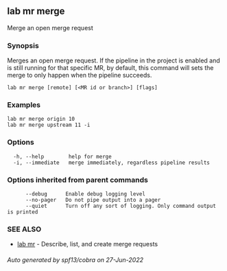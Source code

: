 ## lab mr merge

Merge an open merge request

### Synopsis

Merges an open merge request. If the pipeline in the project is
enabled and is still running for that specific MR, by default,
this command will sets the merge to only happen when the pipeline
succeeds.

```
lab mr merge [remote] [<MR id or branch>] [flags]
```

### Examples

```
lab mr merge origin 10
lab mr merge upstream 11 -i
```

### Options

```
  -h, --help        help for merge
  -i, --immediate   merge immediately, regardless pipeline results
```

### Options inherited from parent commands

```
      --debug      Enable debug logging level
      --no-pager   Do not pipe output into a pager
      --quiet      Turn off any sort of logging. Only command output is printed
```

### SEE ALSO

* [lab mr](lab_mr.md)	 - Describe, list, and create merge requests

###### Auto generated by spf13/cobra on 27-Jun-2022
